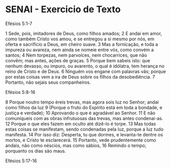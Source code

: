 # SENAI - Exercicio de Texto

Efésios 5:1-7

1 Sede, pois, imitadores de Deus, como filhos amados;
2 E andai em amor, como também Cristo vos amou, e se entregou a si mesmo por nós, em oferta e sacrifício a Deus, em cheiro suave.
3 Mas a fornicação, e toda a impureza ou avareza, nem ainda se nomeie entre vós, como convém a santos;
4 Nem torpezas, nem parvoíces, nem chocarrices, que não convêm; mas antes, ações de graças.
5 Porque bem sabeis isto: que nenhum devasso, ou impuro, ou avarento, o qual é idólatra, tem herança no reino de Cristo e de Deus.
6 Ninguém vos engane com palavras vãs; porque por estas coisas vem a ira de Deus sobre os filhos da desobediência.
7 Portanto, não sejais seus companheiros.

Efésios 5:8-16

8 Porque noutro tempo éreis trevas, mas agora sois luz no Senhor; andai como filhos da luz
9 (Porque o fruto do Espírito está em toda a bondade, e justiça e verdade);
10 Aprovando o que é agradável ao Senhor.
11 E não comuniqueis com as obras infrutuosas das trevas, mas antes condenai-as.
12 Porque o que eles fazem em oculto até dizê-lo é torpe.
13 Mas todas estas coisas se manifestam, sendo condenadas pela luz, porque a luz tudo manifesta.
14 Por isso diz: Desperta, tu que dormes, e levanta-te dentre os mortos, e Cristo te esclarecerá.
15 Portanto, vede prudentemente como andais, não como néscios, mas como sábios,
16 Remindo o tempo; porquanto os dias são maus.

Efésios 5:17-16